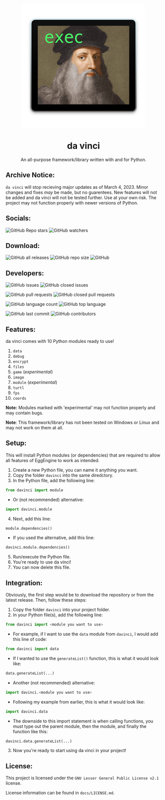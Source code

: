 <div align = 'center'>
<img width = '400' height = '400' src = './logo.png'> </img>
<h1> da vinci </h1>
An all-purpose framework/library written with and for Python.
</div>

## Archive Notice:
`da vinci` will stop recieving major updates as of March 4, 2023. Minor changes and fixes _may_ be made, but no guarentees. New features will not be added and da vinci will not be tested further. Use at your own risk. The project may not function properly with newer versions of Python.

## Socials:

![GitHub Repo stars](https://img.shields.io/github/stars/eggnaut/da-vinci?color=yellow&logo=Github&style=for-the-badge) ![GitHub watchers](https://img.shields.io/github/watchers/eggnaut/EggEngine?color=orange&logo=Github&style=for-the-badge)

## Download:

![GitHub all releases](https://img.shields.io/github/downloads/eggnaut/da-vinci/total?style=for-the-badge) ![GitHub repo size](https://img.shields.io/github/repo-size/eggnaut/da-vinci?style=for-the-badge) ![GitHub](https://img.shields.io/static/v1?label=License&message=LGPL-2.1&color=orange&style=for-the-badge)

## Developers:

![GitHub issues](https://img.shields.io/github/issues/eggnaut/da-vinci?color=green&style=for-the-badge) ![GitHub closed issues](https://img.shields.io/github/issues-closed/eggnaut/da-vinci?color=red&style=for-the-badge)

![GitHub pull requests](https://img.shields.io/github/issues-pr/eggnaut/da-vinci?color=green&style=for-the-badge) ![GitHub closed pull requests](https://img.shields.io/github/issues-pr-closed/eggnaut/da-vinci?color=red&style=for-the-badge)

![GitHub language count](https://img.shields.io/github/languages/count/eggnaut/da-vinci?style=for-the-badge) ![GitHub top language](https://img.shields.io/github/languages/top/eggnaut/da-vinci?logo=Python&logoColor=yellow&style=for-the-badge)

![GitHub last commit](https://img.shields.io/github/last-commit/eggnaut/da-vinci?style=for-the-badge) ![GitHub contributors](https://img.shields.io/github/contributors/eggnaut/da-vinci?style=for-the-badge)

## Features:
da vinci comes with 10 Python modules ready to use!
1. `data`
2. `debug`
3. `encrypt`
4. `files`
5. `game` (*experimental*)
6. `image`
7. `module` (*experimental*)
8. `turtl`
9. `fps`
10. `coords`

**Note:** Modules marked with 'experimental' may not function properly and may contain bugs.

**Note**: This framework/library has not been tested on Windows or Linux and may not work on them at all.

## Setup:
This will install Python modules (or dependencies) that are required to allow all features of EggEngine to work as intended.

1. Create a new Python file, you can name it anything you want.
2. Copy the folder `davinci` into the same diredctory.
3. In the Python file, add the following line:
```python
from davinci import module
```
- Or (not recommended) alternative:
```python
import davinci.module
```
4. Next, add this line:
```python
module.dependencies()
```
- If you used the alternative, add this line:
```python
davinci.module.dependencies()
```
5. Run/execute the Python file.
6. You're ready to use da vinci!
7. You can now delete this file.

## Integration:
Obviously, the first step would be to download the repository or from the latest release. Then, follow these steps:

1. Copy the folder `davinci` into your project folder.
2. In your Python file(s), add the following line: 
```python 
from davinci import <module you want to use>
```
-  For example, if I want to use the `data` module from `davinci`, I would add this line of code:
```python
from davinci import data
```
- If I wanted to use the `generateList()` function, this is what it would look like:
```python
data.generateList(...)
```
-  Another (not recommended) alternative:
```python
import davinci.<module you want to use>
```
- Following my example from earlier, this is what it would look like:
```python
import davinci.data
```
- The downside to this import statement is when calling functions, you must type out the parent module, then the module, and finally the function like this:
```python
davinci.data.generateList(...)
```
3. Now you're ready to start using da vinci in your project!

## License:
This project is licensed under the `GNU Lesser General Public License v2.1` license. 

License information can be found in `docs/LICENSE.md`.

